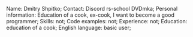 
Name: Dmitry Shpitko;
Contact: Discord rs-school DVDmka;
Personal information: Education of a cook, ex-cook, I want to become a good programmer;
Skills: not;
Code examples: not;
Experience: not;
Education:  education of a cook;
English language: basic user;
